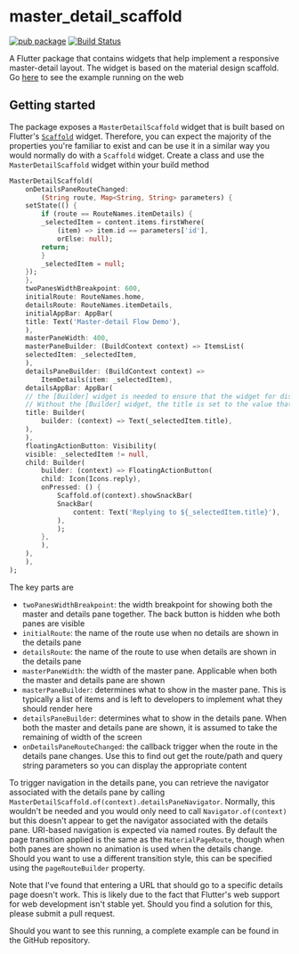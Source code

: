 # master_detail_scaffold

[![pub package](https://img.shields.io/pub/v/master_detail_scaffold.svg)](https://pub.dartlang.org/packages/master_detail_scaffold)
[![Build Status](https://api.cirrus-ci.com/github/MaikuB/master_detail_scaffold.svg)](https://cirrus-ci.com/github/MaikuB/master_detail_scaffold/master)

A Flutter package that contains widgets that help implement a responsive master-detail layout. The widget is based on the material design scaffold. Go [here](https://maikub.github.io/masterdetailscaffold/) to see the example running on the web

## Getting started

The package exposes a `MasterDetailScaffold` widget that is built based on Flutter's [`Scaffold`](https://api.flutter.dev/flutter/material/Scaffold-class.html) widget. Therefore, you can expect the majority of the properties you're familiar to exist and can be use it in a similar way you would normally do with a `Scaffold` widget. Create a class and use the `MasterDetailScaffold` widget within your build method

```dart
MasterDetailScaffold(
    onDetailsPaneRouteChanged:
        (String route, Map<String, String> parameters) {
    setState(() {
        if (route == RouteNames.itemDetails) {
        _selectedItem = content.items.firstWhere(
            (item) => item.id == parameters['id'],
            orElse: null);
        return;
        }
        _selectedItem = null;
    });
    },
    twoPanesWidthBreakpoint: 600,
    initialRoute: RouteNames.home,
    detailsRoute: RouteNames.itemDetails,
    initialAppBar: AppBar(
    title: Text('Master-detail Flow Demo'),
    ),
    masterPaneWidth: 400,
    masterPaneBuilder: (BuildContext context) => ItemsList(
    selectedItem: _selectedItem,
    ),
    detailsPaneBuilder: (BuildContext context) =>
        ItemDetails(item: _selectedItem),
    detailsAppBar: AppBar(
    // the [Builder] widget is needed to ensure that the widget for displaying the title gets rebuilt based on the selected item.
    // Without the [Builder] widget, the title is set to the value that was originally passed through
    title: Builder(
        builder: (context) => Text(_selectedItem.title),
    ),
    ),
    floatingActionButton: Visibility(
    visible: _selectedItem != null,
    child: Builder(
        builder: (context) => FloatingActionButton(
        child: Icon(Icons.reply),
        onPressed: () {
            Scaffold.of(context).showSnackBar(
            SnackBar(
                content: Text('Replying to ${_selectedItem.title}'),
            ),
            );
        },
        ),
    ),
    ),
);
```

The key parts are

* `twoPanesWidthBreakpoint`: the width breakpoint for showing both the master and details pane together. The back button is hidden whe both panes are visible
* `initialRoute`: the name of the route use when no details are shown in the details pane
* `detailsRoute`: the name of the route to use when details are shown in the details pane
* `masterPaneWidth`: the width of the master pane. Applicable when both the master and details pane are shown
* `masterPaneBuilder`: determines what to show in the master pane. This is typically a list of items and is left to developers to implement what they should render here
* `detailsPaneBuilder`: determines what to show in the details pane. When both the master and details pane are shown, it is assumed to take the remaining of width of the screen
* `onDetailsPaneRouteChanged`: the callback trigger when the route in the details pane changes. Use this to find out get the route/path and query string parameters so you can display the appropriate content

To trigger navigation in the details pane, you can retrieve the navigator associated with the details pane by calling `MasterDetailScaffold.of(context).detailsPaneNavigator`. Normally, this wouldn't be needed and you would only need to call `Navigator.of(context)` but this doesn't appear to get the navigator associated with the details pane. URI-based navigation is expected via named routes. By default the page transition applied is the same as the `MaterialPageRoute`, though when both panes are shown no animation is used when the details change. Should you want to use a different transition style, this can be specified using the `pageRouteBuilder` property.

Note that I've found that entering a URL that should go to a specific details page doesn't work. This is likely due to the fact that Flutter's web support for web development isn't stable yet. Should you find a solution for this, please submit a pull request.

Should you want to see this running, a complete example can be found in the GitHub repository.



